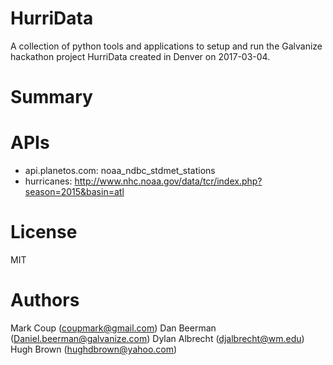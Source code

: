 # HurriData
A collection of python tools and applications to setup and run
the Galvanize hackathon project HurriData created in Denver on
2017-03-04.

# Summary

# APIs
* api.planetos.com: noaa_ndbc_stdmet_stations
* hurricanes: http://www.nhc.noaa.gov/data/tcr/index.php?season=2015&basin=atl

# License
MIT

# Authors
Mark Coup (coupmark@gmail.com)
Dan Beerman (Daniel.beerman@galvanize.com)
Dylan Albrecht (djalbrecht@wm.edu)
Hugh Brown (hughdbrown@yahoo.com)
